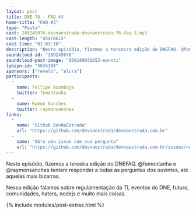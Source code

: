 ```yaml
---
layout: post
title: DNE 76 - FAQ #3
home-title: "FAQ #3"
type: "Pauta"
cast: 289245076-devnaestrada-devnaestrada-76-faq-3.mp3
cast-length: "45478615"
cast-time: "01:03:10"
description: "Neste episódio, fizemos a terceira edição do DNEFAQ. @femontanha e @raymonsanches tentam responder a todas as perguntas dos ouvintes, até aquelas mais bizarras."
soundcloud-id: "289245076"
soundcloud-post-image: "000189931653-eenxti"
lybsyn-id: "5634198"
sponsors: ["revelo", "alura"]
participants:
  -
    name: Fellipe Azambuja
    twitter: femontanha
  -
    name: Ramon Sanches
    twitter: raymonsanches
links:
  -
    name: "Github DevNaEstrada"
    url: "https://github.com/devnaestrada/devnaestrada.com.br"
  -
    name: "Abra uma issue com sua pergunta"
    url: "https://github.com/devnaestrada/devnaestrada.com.br/issues/new"
---
```


Neste episódio, fizemos a terceira edição do DNEFAQ. @femontanha e @raymonsanches tentam responder a todas as perguntas dos ouvintes, até aquelas mais bizarras.

Nessa edição falamos sobre regulamentação da TI, eventos do DNE, futuro, comunidades, haters, nodejs e muito mais coisas.

{% include modules/post-extras.html %}

